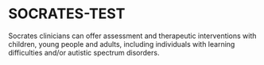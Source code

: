 # SOCRATES-TEST
Socrates clinicians can offer assessment and therapeutic interventions with children, young people and adults, including individuals with learning difficulties and/or autistic spectrum disorders.
